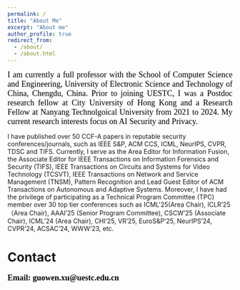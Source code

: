 ```yaml
---
permalink: /
title: "About Me"
excerpt: "About me"
author_profile: true
redirect_from: 
  - /about/
  - /about.html
---
```


<p align="justify">  <font face="Times New Roman" color=black size=4> I am currently a full professor with the School of Computer Science and Engineering, University of Electronic Science and Technology of China, Chengdu, China. Prior to joining UESTC, I was a Postdoc research fellow at City University of Hong Kong and a  Research  Fellow at Nanyang Technolgoical University from 2021 to 2024. My current research interests focus on  AI Security and Privacy. </font>

I have published over 50 CCF-A papers
in reputable security conferences/journals, such as IEEE S&P, ACM CCS, ICML, NeurIPS, CVPR, TDSC and TIFS.
Currently, I serve as the Area Editor for Information Fusion, the Associate Editor for IEEE
Transactions on Information Forensics and Security (TIFS), IEEE Transactions on Circuits and
Systems for Video Technology (TCSVT), IEEE Transactions on Network and Service Management
(TNSM), Pattern Recognition and Lead Guest Editor of ACM Transactions on Autonomous and
Adaptive Systems. Moreover, I have had the privilege of participating as a Technical Program
Committee (TPC) member over 30 top tier conferences such as ICML'25(Area Chair), ICLR’25（Area Chair), AAAI’25
(Senior Program Committee), CSCW’25 (Associate Chair), ICML’24 (Area Chair), CHI’25, VR’25,
EuroS&P’25, NeurIPS’24, CVPR’24, ACSAC’24, WWW’23, etc.</p>










Contact
======

<p align="justify"> <font face="Times New Roman" color=black size=4> <b>Email: guowen.xu@uestc.edu.cn</b></font></p>



